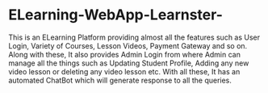 # ELearning-WebApp-Learnster-
This is an ELearning Platform providing almost all the features such as User Login, Variety of Courses, Lesson Videos, Payment Gateway and so on. Along with these, It also provides Admin Login from where Admin can manage all the things such as Updating Student Profile, Adding any new video lesson or deleting any video lesson etc.
With all these, It has an automated ChatBot which will generate response to all the queries.
